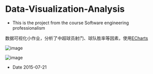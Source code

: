 # Data-Visualization-Analysis

* This is the project from the course Software engineering professionalism

数据可视化小作业，分析了中超球员射门、球队胜率等因素，使用[ECharts](http://echarts.baidu.com/)

![image](http://o9oomuync.bkt.clouddn.com/2%E5%B0%84%E9%97%A8%E6%AC%A1%E6%95%B0%E6%9D%A1%E5%BD%A2%E5%9B%BE.png)

![image](http://o9oomuync.bkt.clouddn.com/1%E5%8D%95%E5%9C%BA%E7%90%83%E5%91%98%E8%BF%9B%E7%90%83%E6%8A%98%E7%BA%BF%E7%BB%9F%E8%AE%A1.png)

* Date 2015-07-21
